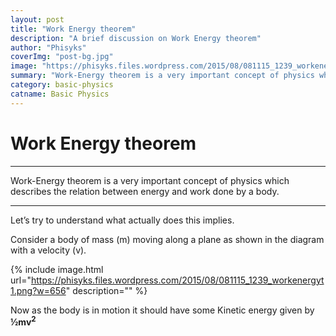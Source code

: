 ```yaml
---
layout: post
title: "Work Energy theorem"
description: "A brief discussion on Work Energy theorem"
author: "Phisyks"
coverImg: "post-bg.jpg"
image: "https://phisyks.files.wordpress.com/2015/08/081115_1239_workenergyt1.png"
summary: "Work-Energy theorem is a very important concept of physics which describes the relation between energy and work done by a body."
category: basic-physics
catname: Basic Physics
---
```


# Work Energy theorem


***
Work-Energy theorem is a very important concept of physics which describes the relation between energy and work done by a body.
***

Let’s try to understand what actually does this implies.

Consider a body of mass (m) moving along a plane as shown in the diagram with a velocity (v).


{% include image.html url="https://phisyks.files.wordpress.com/2015/08/081115_1239_workenergyt1.png?w=656" description="" %} 

Now as the body is in motion it should have some Kinetic energy given by **½mv<sup>2</sup>**
